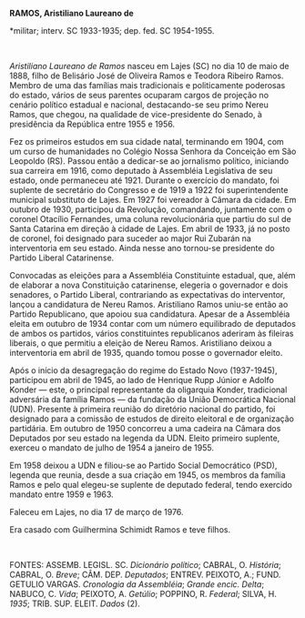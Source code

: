 **RAMOS, Aristiliano Laureano de**

\*militar; interv. SC 1933-1935; dep. fed. SC 1954-1955.

 

*Aristiliano Laureano de Ramos* nasceu em Lajes (SC) no dia 10 de maio
de 1888, filho de Belisário José de Oliveira Ramos e Teodora Ribeiro
Ramos. Membro de uma das famílias mais tradicionais e politicamente
poderosas do estado, vários de seus parentes ocuparam cargos de projeção
no cenário político estadual e nacional, destacando-se seu primo Nereu
Ramos, que chegou, na qualidade de vice-presidente do Senado, à
presidência da República entre 1955 e 1956.

Fez os primeiros estudos em sua cidade natal, terminando em 1904, com um
curso de humanidades no Colégio Nossa Senhora da Conceição em São
Leopoldo (RS). Passou então a dedicar-se ao jornalismo político,
iniciando sua carreira em 1916, como deputado à Assembléia Legislativa
de seu estado, onde permaneceu até 1921. Durante o exercício do mandato,
foi suplente de secretário do Congresso e de 1919 a 1922 foi
superintendente municipal substituto de Lajes. Em 1927 foi vereador à
Câmara da cidade. Em outubro de 1930, participou da Revolução,
comandando, juntamente com o coronel Otacílio Fernandes, uma coluna
revolucionária que partiu do sul de Santa Catarina em direção à cidade
de Lajes. Em abril de 1933, já no posto de coronel, foi designado para
suceder ao major Rui Zubarán na interventoria em seu estado. Ainda nesse
ano tornou-se presidente do Partido Liberal Catarinense.

Convocadas as eleições para a Assembléia Constituinte estadual, que,
além de elaborar a nova Constituição catarinense, elegeria o governador
e dois senadores, o Partido Liberal, contrariando as expectativas do
interventor, lançou a candidatura de Nereu Ramos. Aristiliano Ramos
uniu-se então ao Partido Republicano, que apoiou sua candidatura. Apesar
de a Assembléia eleita em outubro de 1934 contar com um número
equilibrado de deputados de ambos os partidos, vários constituintes
republicanos aderiram às fileiras liberais, o que permitiu a eleição de
Nereu Ramos. Aristiliano deixou a interventoria em abril de 1935, quando
tomou posse o governador eleito.

Após o início da desagregação do regime do Estado Novo (1937-1945),
participou em abril de 1945, ao lado de Henrique Rupp Júnior e Adolfo
Konder — este, o principal representante da oligarquia Konder,
tradicional adversária da família Ramos — da fundação da União
Democrática Nacional (UDN). Presente à primeira reunião do diretório
nacional do partido, foi designado para a comissão de estudos de direito
eleitoral e de organização partidária. Em outubro de 1950 concorreu a
uma cadeira na Câmara dos Deputados por seu estado na legenda da UDN.
Eleito primeiro suplente, exerceu o mandato de julho de 1954 a janeiro
de 1955.

Em 1958 deixou a UDN e filiou-se ao Partido Social Democrático (PSD),
legenda que reunia, desde a sua criação em 1945, os membros da família
Ramos e pelo qual elegeu-se suplente de deputado federal, tendo exercido
mandato entre 1959 e 1963.

Faleceu em Lajes, no dia 17 de março de 1976.

Era casado com Guilhermina Schimidt Ramos e teve filhos.

 

FONTES: ASSEMB. LEGISL. SC. *Dicionário político*; CABRAL, O.
*História*; CABRAL, O. *Breve*; CÂM. DEP. *Deputados*; ENTREV. PEIXOTO,
A.; FUND. GETULIO VARGAS. *Cronologia da Assembléia*; *Grande encic.
Delta*; NABUCO, C. *Vida*; PEIXOTO, A. *Getúlio*; POPPINO, R. *Federal*;
SILVA, H. *1935*; TRIB. SUP. ELEIT. *Dados* (2).

 
